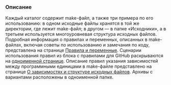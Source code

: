 ### Описание

Каждый каталог содержит make-файл, а также три примера по его использованию: в одном исходные файлы хранятся в той же директории, где лежит make-файл; в другом — в папке «Исходники», а в третьем используется многоуровневая структура исходных файлов. Подробная информация о правилах и переменных, описанных в make-файлах, включая советы по использованию и замечания по коду, представлена на странице [Правила и переменные](https://github.com/Paveloom/B1/wiki/%D0%9F%D1%80%D0%B0%D0%B2%D0%B8%D0%BB%D0%B0-%D0%B8-%D0%BF%D0%B5%D1%80%D0%B5%D0%BC%D0%B5%D0%BD%D0%BD%D1%8B%D0%B5). Сценарии использования правил из блока с правилами для GitHub раскрываются на [одноименной странице](https://github.com/Paveloom/B1/wiki/%D0%A1%D1%86%D0%B5%D0%BD%D0%B0%D1%80%D0%B8%D0%B8-%D0%B8%D1%81%D0%BF%D0%BE%D0%BB%D1%8C%D0%B7%D0%BE%D0%B2%D0%B0%D0%BD%D0%B8%D1%8F). Описание правил указания зависимостей между программными единицами в make-файле представлено на странице [О зависимостях и структуре исходных файлов](https://github.com/Paveloom/B1/wiki/%D0%9E-%D0%B7%D0%B0%D0%B2%D0%B8%D1%81%D0%B8%D0%BC%D0%BE%D1%81%D1%82%D1%8F%D1%85-%D0%B8-%D1%81%D1%82%D1%80%D1%83%D0%BA%D1%82%D1%83%D1%80%D0%B5-%D0%B8%D1%81%D1%85%D0%BE%D0%B4%D0%BD%D1%8B%D1%85-%D1%84%D0%B0%D0%B9%D0%BB%D0%BE%D0%B2). Архивы с вариантами расположены в одноименной папке.
